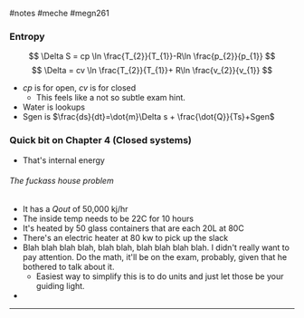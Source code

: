 #notes #meche #megn261
### Entropy
$$
\Delta S = cp \ln \frac{T_{2}}{T_{1}}-R\ln \frac{p_{2}}{p_{1}}
$$
$$
\Delta = cv \ln \frac{T_{2}}{T_{1}}+ R\ln \frac{v_{2}}{v_{1}}
$$
- $cp$ is for open, $cv$ is for closed
	- This feels like a not so subtle exam hint.
- Water is lookups
- Sgen is $\frac{ds}{dt}=\dot{m}\Delta s + \frac{\dot{Q}}{Ts}+Sgen$

### Quick bit on Chapter 4 (Closed systems)
- That's internal energy

###### The fuckass house problem
- It has a $Qout$ of 50,000 kj/hr
- The inside temp needs to be $22$C for 10 hours
- It's heated by 50 glass containers that are each 20L at 80C
- There's an electric heater at 80 kw to pick up the slack
- Blah blah blah blah, blah blah, blah blah blah blah. I didn't really want to pay attention. Do the math, it'll be on the exam, probably, given that he bothered to talk about it. 
	- Easiest way to simplify this is to do units and just let those be your guiding light. 
- 
-----



